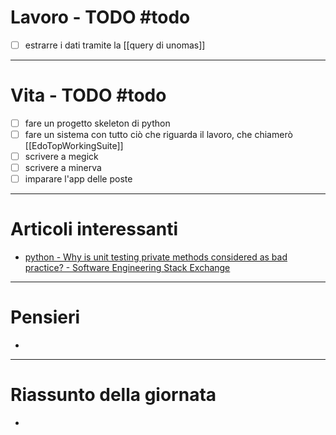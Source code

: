 # Lavoro - TODO #todo 
- [ ] estrarre i dati tramite la [[query di unomas]]

---

# Vita - TODO #todo 
- [ ] fare un progetto skeleton di python
- [ ] fare un sistema con tutto ciò che riguarda il lavoro, che chiamerò [[EdoTopWorkingSuite]]
- [ ] scrivere a megick
- [ ] scrivere a minerva
- [ ] imparare l'app delle poste

---

# Articoli interessanti
- [python - Why is unit testing private methods considered as bad practice? - Software Engineering Stack Exchange](https://softwareengineering.stackexchange.com/questions/380287/why-is-unit-testing-private-methods-considered-as-bad-practice)
---

# Pensieri
- 

---

# Riassunto della giornata
- 